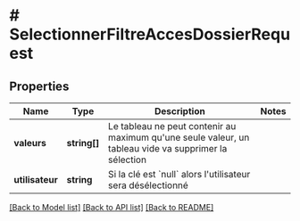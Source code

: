 # # SelectionnerFiltreAccesDossierRequest

## Properties

Name | Type | Description | Notes
------------ | ------------- | ------------- | -------------
**valeurs** | **string[]** | Le tableau ne peut contenir au maximum qu&#39;une seule valeur, un tableau vide va supprimer la sélection |
**utilisateur** | **string** | Si la clé est &#x60;null&#x60; alors l&#39;utilisateur sera désélectionné |

[[Back to Model list]](../../README.md#models) [[Back to API list]](../../README.md#endpoints) [[Back to README]](../../README.md)
